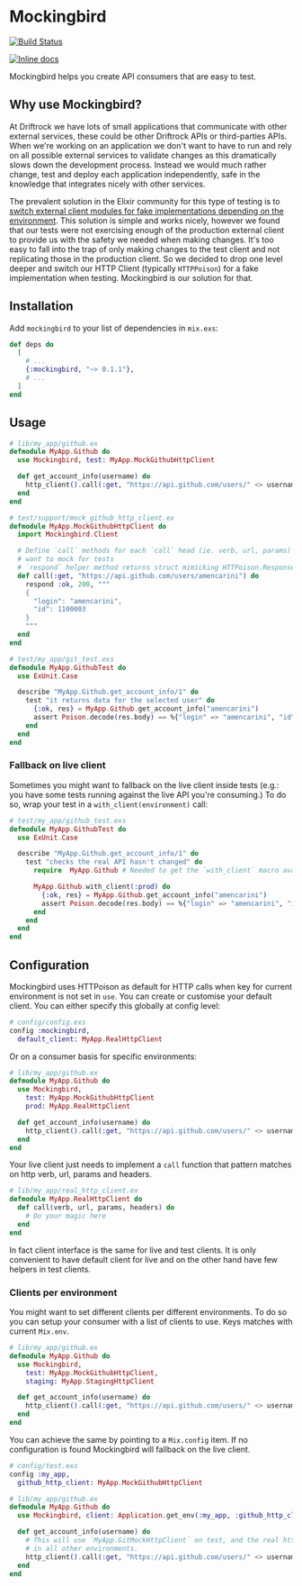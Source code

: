 # Mockingbird

[![Build Status](https://travis-ci.org/Driftrock/mockingbird.svg?branch=master)](https://travis-ci.org/Driftrock/mockingbird)

[![Inline docs](http://inch-ci.org/github/Driftrock/mockingbird.svg)](http://inch-ci.org/github/Driftrock/mockingbird)

Mockingbird helps you create API consumers that are easy to test.

## Why use Mockingbird?

At Driftrock we have lots of small applications that communicate with other external services, these could be other Driftrock APIs or third-parties APIs. When we're working on an application we don't want to have to run and rely on all possible external services to validate changes as this dramatically slows down the development process. Instead we would much rather change, test and deploy each application independently, safe in the knowledge that integrates nicely with other services.

The prevalent solution in the Elixir community for this type of testing is to [switch external client modules for fake implementations depending on the environment](http://blog.plataformatec.com.br/2015/10/mocks-and-explicit-contracts/). This solution is simple and works nicely, however we found that our tests were not exercising enough of the production external client to provide us with the safety we needed when making changes. It's too easy to fall into the trap of only making changes to the test client and not replicating those in the production client. So we decided to drop one level deeper and switch our HTTP Client (typically `HTTPPoison`) for a fake implementation when testing. Mockingbird is our solution for that.

## Installation

Add `mockingbird` to your list of dependencies in `mix.exs`:

```elixir
def deps do
  [
    # ...
    {:mockingbird, "~> 0.1.1"},
    # ...
  ]
end
```

## Usage

```elixir
# lib/my_app/github.ex
defmodule MyApp.Github do
  use Mockingbird, test: MyApp.MockGithubHttpClient

  def get_account_info(username) do
    http_client().call(:get, "https://api.github.com/users/" <> username)
  end
end

# test/support/mock_github_http_client.ex
defmodule MyApp.MockGithubHttpClient do
  import Mockingbird.Client

  # Define `call` methods for each `call` head (ie. verb, url, params) you
  # want to mock for tests
  # `respond` helper method returns struct mimicking HTTPoison.Response
  def call(:get, "https://api.github.com/users/amencarini") do
    respond :ok, 200, """
    {
      "login": "amencarini",
      "id": 1100003
    }
    """
  end
end

# test/my_app/git_test.exs
defmodule MyApp.GithubTest do
  use ExUnit.Case

  describe "MyApp.Github.get_account_info/1" do
    test "it returns data for the selected user" do
      {:ok, res} = MyApp.Github.get_account_info("amencarini")
      assert Poison.decode(res.body) == %{"login" => "amencarini", "id" => 1100003}
    end
  end
end
```

### Fallback on live client

Sometimes you might want to fallback on the live client inside tests (e.g.: you have some
tests running against the live API you're consuming.) To do so, wrap your test
in a `with_client(environment)` call:

```elixir
# test/my_app/github_test.exs
defmodule MyApp.GithubTest do
  use ExUnit.Case

  describe "MyApp.Github.get_account_info/1" do
    test "checks the real API hasn't changed" do
      require  MyApp.Github # Needed to get the `with_client` macro available

      MyApp.Github.with_client(:prod) do
        {:ok, res} = MyApp.Github.get_account_info("amencarini")
        assert Poison.decode(res.body) == %{"login" => "amencarini", "id" => 1100003}
      end
    end
  end
end
```

## Configuration

Mockingbird uses HTTPoison as default for HTTP calls when key for current
environment is not set in `use`. You can create or customise your default client. You can either specify this globally at config level:

```elixir
# config/config.exs
config :mockingbird,
  default_client: MyApp.RealHttpClient
```

Or on a consumer basis for specific environments:

```elixir
# lib/my_app/github.ex
defmodule MyApp.Github do
  use Mockingbird,
    test: MyApp.MockGithubHttpClient
    prod: MyApp.RealHttpClient

  def get_account_info(username) do
    http_client().call(:get, "https://api.github.com/users/" <> username)
  end
end
```

Your live client just needs to implement a `call` function that pattern matches
on http verb, url, params and headers.

```elixir
# lib/my_app/real_http_client.ex
defmodule MyApp.RealHttpClient do
  def call(verb, url, params, headers) do
    # Do your magic here
  end
end
```

In fact client interface is the same for live and test clients. It is only
convenient to have default client for live and on the other hand have few helpers
in test clients.

### Clients per environment

You might want to set different clients per different environments. To do so you
can setup your consumer with a list of clients to use. Keys matches with current
`Mix.env`.

```elixir
# lib/my_app/github.ex
defmodule MyApp.Github do
  use Mockingbird,
    test: MyApp.MockGithubHttpClient,
    staging: MyApp.StagingHttpClient

  def get_account_info(username) do
    http_client().call(:get, "https://api.github.com/users/" <> username)
  end
end
```

You can achieve the same by pointing to a `Mix.config` item. If no configuration
is found Mockingbird will fallback on the live client.

```elixir
# config/test.exs
config :my_app,
  github_http_client: MyApp.MockGithubHttpClient

# lib/my_app/github.ex
defmodule MyApp.Github do
  use Mockingbird, client: Application.get_env(:my_app, :github_http_client)

  def get_account_info(username) do
    # This will use `MyApp.GitMockHttpClient` on test, and the real http client
    # in all other environments.
    http_client().call(:get, "https://api.github.com/users/" <> username)
  end
end
```
